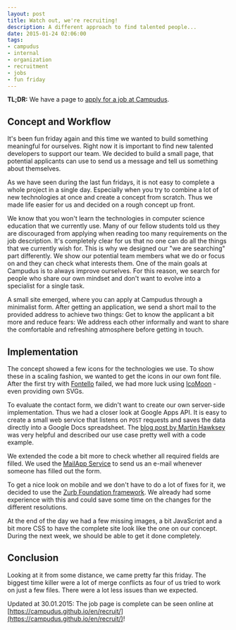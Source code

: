 ```yaml
---
layout: post
title: Watch out, we're recruiting!
description: A different approach to find talented people...
date: 2015-01-24 02:06:00
tags:
- campudus
- internal
- organization
- recruitment
- jobs
- fun friday
---
```

**TL;DR:** We have a page to [apply for a job at Campudus](https://campudus.github.io/en/recruit/).

## Concept and Workflow
It's been fun friday again and this time we wanted to build something meaningful for ourselves. Right now it is important to find new talented developers to support our team. We decided to build a small page, that potential applicants can use to send us a message and tell us something about themselves.

As we have seen during the last fun fridays, it is not easy to complete a whole project in a single day. Especially when you try to combine a lot of new technologies at once and create a concept from scratch. Thus we made life easier for us and decided on a rough concept up front.

We know that you won't learn the technologies in computer science education that we currently use. Many of our fellow students told us they are discouraged from applying when reading too many requirements on the job description. It's completely clear for us that no one can do all the things that we currently wish for. This is why we designed our "we are searching" part differently. We show our potential team members what we do or focus on and they can check what interests them. One of the main goals at Campudus is to always improve ourselves. For this reason, we search for people who share our own mindset and don't want to evolve into a specialist for a single task.

A small site emerged, where you can apply at Campudus through a minimalist form. After getting an application, we send a short mail to the provided address to achieve two things: Get to know the applicant a bit more and reduce fears: We address each other informally and want to share the comfortable and refreshing atmosphere before getting in touch.

## Implementation
The concept showed a few icons for the technologies we use. To show these in a scaling fashion, we wanted to get the icons in our own font file. After the first try with [Fontello](http://fontello.com/) failed, we had more luck using [IcoMoon](https://icomoon.io/app/) - even providing own SVGs.

To evaluate the contact form, we didn't want to create our own server-side implementation. Thus we had a closer look at Google Apps API. It is easy to create a small web service that listens on `POST` requests and saves the data directly into a Google Docs spreadsheet. The [blog post by Martin Hawksey](https://mashe.hawksey.info/2014/07/google-sheets-as-a-database-insert-with-apps-script-using-postget-methods-with-ajax-example/) was very helpful and described our use case pretty well with a code example.

We extended the code a bit more to check whether all required fields are filled. We used the [MailApp Service](https://developers.google.com/apps-script/reference/mail/mail-app) to send us an e-mail whenever someone has filled out the form.

To get a nice look on mobile and we don't have to do a lot of fixes for it, we decided to use the [Zurb Foundation framework](http://foundation.zurb.com/). We already had some experience with this and could save some time on the changes for the different resolutions.

At the end of the day we had a few missing images, a bit JavaScript and a bit more CSS to have the complete site look like the one on our concept. During the next week, we should be able to get it done completely.

## Conclusion
Looking at it from some distance, we came pretty far this friday. The biggest time killer were a lot of merge conflicts as four of us tried to work on just a few files. There were a lot less issues than we expected.

Updated at 30.01.2015: The job page is complete can be seen online at [https://campudus.github.io/en/recruit/](https://campudus.github.io/en/recruit/)!

